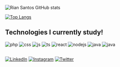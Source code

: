 


![Rian Santos GitHub stats](https://github-readme-stats.vercel.app/api?username=howisrian&show_icons=true&theme=dracula&count_private=true)

[![Top Langs](https://github-readme-stats.vercel.app/api/top-langs/?username=howisrian&layout=pie)](https://github.com/anuraghazra/github-readme-stats)

## Technologies I currently study!

<div style="display: inline_block">
  <img align="center" alt="php" src="https://img.shields.io/badge/PHP-777BB4?style=for-the-badge&logo=php&logoColor=white" />
  <img align="center" alt="css" src="https://img.shields.io/badge/CSS3-1572B6?style=for-the-badge&logo=css3&logoColor=white" />
  <img align="center" alt="js" src="https://img.shields.io/badge/JavaScript-F7DF1E?style=for-the-badge&logo=javascript&logoColor=black" />
  <img align="center" alt="ts" src="https://img.shields.io/badge/TypeScript-007ACC?style=for-the-badge&logo=typescript&logoColor=white" />
  <img align="center" alt="react" src="https://img.shields.io/badge/React-20232A?style=for-the-badge&logo=react&logoColor=61DAFB" />
  <img align="center" alt="nodejs" src="https://img.shields.io/badge/Node.js-43853D?style=for-the-badge&logo=node.js&logoColor=white" />
  <img align="center" alt="java" src="https://img.shields.io/badge/Java-ED8B00?style=for-the-badge&logo=openjdk&logoColor=white" />
  <img align="center" alt="java" src="https://img.shields.io/badge/MySQL-00000F?style=for-the-badge&logo=mysql&logoColor=white" />
</div><br/>

[![LinkedIn](https://img.shields.io/badge/LinkedIn-0077B5?style=for-the-badge&logo=linkedin&logoColor=white)](https://www.linkedin.com/in/santos-rian/)
[![Instagram](https://img.shields.io/badge/Instagram-E4405F?style=for-the-badge&logo=instagram&logoColor=white)](https://www.instagram.com/riancss_/)
[![Twitter](https://img.shields.io/badge/Twitter-1DA1F2?style=for-the-badge&logo=twitter&logoColor=white)](https://twitter.com/riiancss)

